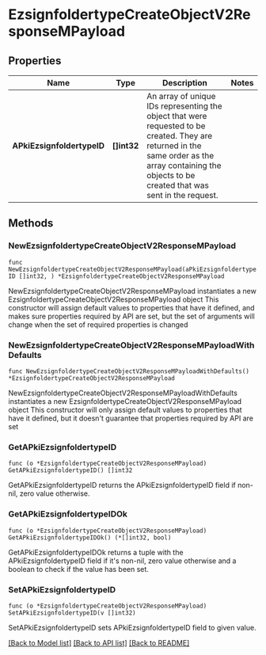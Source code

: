 # EzsignfoldertypeCreateObjectV2ResponseMPayload

## Properties

Name | Type | Description | Notes
------------ | ------------- | ------------- | -------------
**APkiEzsignfoldertypeID** | **[]int32** | An array of unique IDs representing the object that were requested to be created.  They are returned in the same order as the array containing the objects to be created that was sent in the request. | 

## Methods

### NewEzsignfoldertypeCreateObjectV2ResponseMPayload

`func NewEzsignfoldertypeCreateObjectV2ResponseMPayload(aPkiEzsignfoldertypeID []int32, ) *EzsignfoldertypeCreateObjectV2ResponseMPayload`

NewEzsignfoldertypeCreateObjectV2ResponseMPayload instantiates a new EzsignfoldertypeCreateObjectV2ResponseMPayload object
This constructor will assign default values to properties that have it defined,
and makes sure properties required by API are set, but the set of arguments
will change when the set of required properties is changed

### NewEzsignfoldertypeCreateObjectV2ResponseMPayloadWithDefaults

`func NewEzsignfoldertypeCreateObjectV2ResponseMPayloadWithDefaults() *EzsignfoldertypeCreateObjectV2ResponseMPayload`

NewEzsignfoldertypeCreateObjectV2ResponseMPayloadWithDefaults instantiates a new EzsignfoldertypeCreateObjectV2ResponseMPayload object
This constructor will only assign default values to properties that have it defined,
but it doesn't guarantee that properties required by API are set

### GetAPkiEzsignfoldertypeID

`func (o *EzsignfoldertypeCreateObjectV2ResponseMPayload) GetAPkiEzsignfoldertypeID() []int32`

GetAPkiEzsignfoldertypeID returns the APkiEzsignfoldertypeID field if non-nil, zero value otherwise.

### GetAPkiEzsignfoldertypeIDOk

`func (o *EzsignfoldertypeCreateObjectV2ResponseMPayload) GetAPkiEzsignfoldertypeIDOk() (*[]int32, bool)`

GetAPkiEzsignfoldertypeIDOk returns a tuple with the APkiEzsignfoldertypeID field if it's non-nil, zero value otherwise
and a boolean to check if the value has been set.

### SetAPkiEzsignfoldertypeID

`func (o *EzsignfoldertypeCreateObjectV2ResponseMPayload) SetAPkiEzsignfoldertypeID(v []int32)`

SetAPkiEzsignfoldertypeID sets APkiEzsignfoldertypeID field to given value.



[[Back to Model list]](../README.md#documentation-for-models) [[Back to API list]](../README.md#documentation-for-api-endpoints) [[Back to README]](../README.md)


